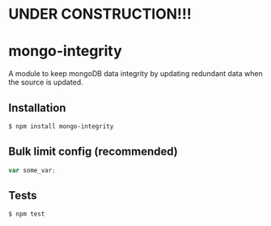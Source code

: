 # UNDER CONSTRUCTION!!!

# mongo-integrity
A module to keep mongoDB data integrity by updating redundant data when the source is updated.
 
Installation
------------

``` bash
$ npm install mongo-integrity
```

Bulk limit config (recommended)
---------

```js
var some_var;
```

Tests
-----

``` bash
$ npm test
```
